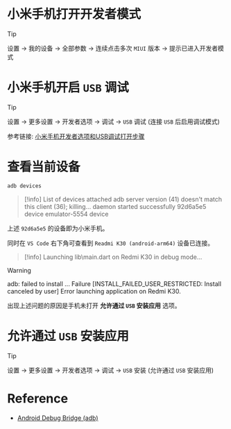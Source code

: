# 小米手机打开开发者模式

> [!tip]
> 设置 -> 我的设备 -> 全部参数 -> 连续点击多次 `MIUI` 版本 -> 提示已进入开发者模式

# 小米手机开启 `USB` 调试

> [!tip]
> 设置 -> 更多设置 -> 开发者选项 -> 调试 -> `USB` 调试 (连接 `USB` 后启用调试模式)

参考链接: [小米手机开发者选项和USB调试打开步骤](https://miuiver.com/enable-miui-advanced-options/)

# 查看当前设备

```bash
adb devices
```

> [!info]
> List of devices attached
> adb server version (41) doesn't match this client (36); killing...
> daemon started successfully
> 92d6a5e5        device
> emulator-5554   device

上述 `92d6a5e5` 的设备即为小米手机。

同时在 `VS Code` 右下角可查看到 `Readmi K30 (android-arm64)` 设备已连接。

> [!info]
> Launching lib\main.dart on Redmi K30 in debug mode...

> [!warning]
> adb: failed to install ... Failure [INSTALL_FAILED_USER_RESTRICTED: Install canceled by user]
> Error launching application on Redmi K30.

出现上述问题的原因是手机未打开 **允许通过 `USB` 安装应用** 选项。

# 允许通过 `USB` 安装应用

> [!tip]
> 设置 -> 更多设置 -> 开发者选项 -> 调试 -> `USB` 安装 (允许通过 `USB` 安装应用)

# Reference

* [Android Debug Bridge (adb)](https://developer.android.google.cn/studio/command-line/adb)